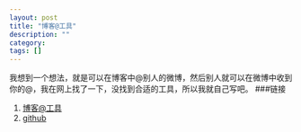 ```yaml
---
layout: post
title: "博客@工具"
description: ""
category: 
tags: []
---
```

我想到一个想法，就是可以在博客中@别人的微博，然后别人就可以在微博中收到你的@，我在网上找了一下，没找到合适的工具，所以我就自己写吧。
###链接
1. [博客@工具](http://blog-at-service.ruiana.com)
2. [github](https://github.com/huangxiangdan/blog-at-service)
